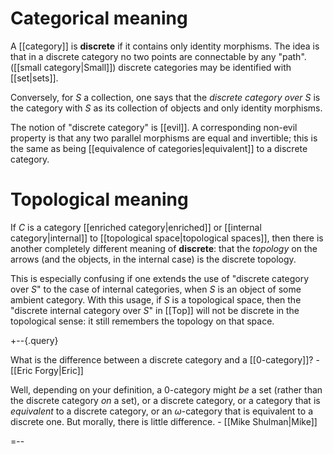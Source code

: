 # Categorical meaning #

A [[category]] is **discrete** if it contains only identity morphisms.  The idea is that in a discrete category no two points are connectable by any "path".  ([[small category|Small]]) discrete categories may be identified with [[set|sets]].

Conversely, for $S$ a collection, one says that the _discrete category over $S$_ is the category with $S$ as its collection of objects and only identity morphisms.  

The notion of "discrete category" is [[evil]].  A corresponding non-evil property is that any two parallel morphisms are equal and invertible; this is the same as being [[equivalence of categories|equivalent]] to a discrete category.


# Topological meaning #

If $C$ is a category [[enriched category|enriched]] or [[internal category|internal]] to [[topological space|topological spaces]], then there is another completely different meaning of **discrete**: that the _topology_ on the arrows (and the objects, in the internal case) is the discrete topology.

This is especially confusing if one extends the use of "discrete category over $S$" to the case of internal categories, when $S$ is an object of some ambient category.  With this usage, if $S$ is a topological space, then the "discrete internal category over $S$" in [[Top]] will not be discrete in the topological sense: it still remembers the topology on that space.

+--{.query}

What is the difference between a discrete category and a [[0-category]]? - [[Eric Forgy|Eric]]

Well, depending on your definition, a 0-category might _be_ a set (rather than the discrete category _on_ a set), or a discrete category, or a category that is _equivalent_ to a discrete category, or an $\omega$-category that is equivalent to a discrete one.  But morally, there is little difference.  - [[Mike Shulman|Mike]]

=--
